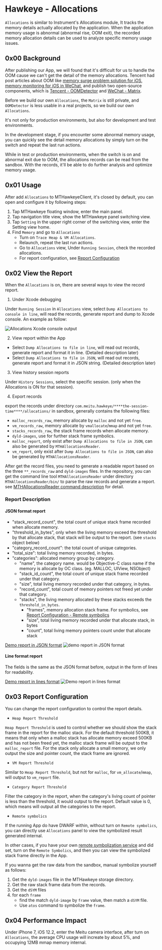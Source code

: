 
# Hawkeye - Allocations

`Allocations` is similar to Instrument's Allocations module, It tracks the memory details actually allocated by the application. When the application memory usage is abnormal (abnormal rise, OOM exit), the recorded memory allocation details can be used to analyze specific memory usage issues.

## 0x00 Background

After publishing our App, we will found that it's difficult for us to handle the OOM cause we can't get the detail of the memory allocations. Tencent had post articles about OOM like [memory surge problem solution for iOS](https://juejin.im/post/5a58f1a76fb9a01cab283392), [memory monitoring for iOS in WeChat](https://mp.weixin.qq.com/s?__biz=MzA3NjA3NTI5Mg==&mid=2656330237&idx=1&sn=30f0ef983229766db955f7f513ea2872&chksm=84c6198eb3b1909869b343e1ac2cfa46a64e8b7b72e47d7ee72282ea855ae124afce999bf16a&mpshare=1&scene=1&srcid=03012ZuanPME6WqDfHRsGgKC&rd2werd=1#wechat_redirect), and publish two open-source components, which is [Tencent - OOMDetector](https://github.com/Tencent/OOMDetector) and [WeChat - Matrix](https://github.com/Tencent/matrix).

Before we build our own `Allocations`, the `Matrix` is still private, and `OOMDetector` is less usable in a real projects, so we build our own `Allocations`.

It's not only for production environments, but also for development and test environments.

In the development stage, if you encounter some abnormal memory usage, you can quickly see the detail memory allocations by simply turn on the switch and repeat the last run actions.

While in test or production environments, when the switch is on and abnormal exit due to OOM, the allocations records can be read from the sandbox. With the records, it'll be able to do further analysis and optimize memory usage.

## 0x01 Usage

After add `Allocations` to MTHawkeyeClient, it's closed by default, you can open and configure it by following steps:

1. Tap MTHawkeye floating window, enter the main panel.
2. Tap navigation title view, show the MTHawkeye panel switching view.
3. Tap `Setting` in the upper right corner of the switching view, enter the Setting view home.
4. Find `Memory` and go to `Allocations`
    - Turn on `Trace Heap & VM Allocations`.
    - Relaunch, repeat the last run actions.
    - Go to `Allocations` view, Under `Running Session`, check the recorded allocations.
    - For report configuration, see [Report Configuration](#0x03-report-configuration)

## 0x02 View the Report

When the `Allocations` is on, there are several ways to view the record report.

1. Under Xcode debugging

Under `Running Session` in `Allocations` view, select `Dump Allocations to console in line`, will read the records, generate report and dump to Xcode console. An example as follow:

![Allocations Xcode console output](./allocations-xcode-console-report-demo.png)

2. View report within the App

- Select `Dump Allocations to file in line`, will read out records, generate report and format it in line. (Detailed description later)
- Select `Dump Allocations to file in JSON`, will read out records, generate report and format it in JSON string. (Detailed description later)

3. View history session reports

Under `History Sessions`, select the specific session. (only when the Allocations is ON for that session).

4. Export records

export the records under directory `com.meitu.hawkeye/****the-session-time****/allocations/` in sandbox, generally contains the following files:

- `malloc_records_raw`, memory allocate by `malloc` and not yet `free`.
- `vm_records_raw`, memory allocate by `vmallocate`/`mmap` and not yet `free`.
- `stacks_records_raw`, the stack frame records when allocate memory.
- `dyld-images`, use for further stack frame symbolics.
- `malloc_report`, only exist after `Dump Allocations to file in JSON`, can also be generated by `MTHAllocationsReader`.
- `vm_report`, only exist after `Dump Allocations to file in JSON`, can also be generated by `MTHAllocationsReader`.

After get the record files, you need to generate a readable report based on the three `**_records_raw` and `dyld-images` files. In the repository, you can get the command line tool `MTHAllocationsReader` under directory `MTHAllocationsReader/bin/` to parse the raw records and generate a report. see [MTHAllocationsReader command description](./allocations-raw-record-reader.md) for detail.

### Report Description

#### JSON format report

- "stack_record_count", the total count of unique stack frame recorded when allocate memory.
- "threshold_in_bytes", only when the living memory exceed the threshold by that allocate stack, that stack will be output to the report. (see `stacks` object below)
- "category_record_count": the total count of unique categories.
- "total_size": total living memory recorded, in bytes.
- "categories": allocated memory group by category.
  - "name", the category name. would be Objective-C class name if the memory is allocate by OC class. (eg. MALLOC, UIView, NSObject)
  - "stack_id_count", the total count of unique stack frame recorded under that category.
  - "size", total living memory recorded under that category, in bytes.
  - "record_count", total count of memory pointers not freed yet under that category.
  - "stacks", the living memory allocated by these stacks exceeds the `threshold_in_bytes`.
    - "frames", memory allocation stack frame. For symbolics, see [Report Configuration - Remote symbolics](#0x03-report-configuration)
  	- "size", total living memory recorded under that allocate stack, in bytes
  	- "count", total living memory pointers count under that allocate stack

[Demo report in JSON format](./allocations-report-in-json-demo.txt)
![demo report in JSON format](./allocations-report-in-json-demo.png)

#### Line format report

The fields is the same as the JSON format before, output in the form of lines for readability.

[Demo report in lines format](./allocations-report-in-lines-demo.txt)
![Demo report in lines format](./allocations-report-in-lines-demo.png)

## 0x03 Report Configuration

You can change the report configuration to control the report details.

- `Heap Report Threshold`

`Heap Report Threshold` is used to control whether we should show the stack frame in the report for the malloc stack. For the default threshold 500KB, it means that only when a malloc stack has allocate memory exceed 500KB and has not been freed yet, the malloc stack frame will be output to the `malloc_report` file. For the stack only allocate a small memory, we only output the size and pointer count, the stack frame are ignored.

- `VM Report Threshold`

Similar to `Heap Report Threshold`, but not for `malloc`, for `vm_allocate`/`mmap`, will output to `vm_report` file.

- `Category Report Threshold`

Filter the category in the report, when the category's living count of pointer is less than the threshold, it would output to the report. Default value is 0, which means will output all the categories to the report.

- `Remote symbolics`

If the running App do have DWARF within, without turn on `Remote symbolics`, you can directly use `Allocations` panel to view the symbolized result generated internal.

In other cases, if you have your own [remote symbolization service](./../hawkeye-remote-symbolics.md) and did set, turn on the `Remote Symbolics`, and then you can view the symbolized stack frame directly in the App.

If you wanna get the raw data from the sandbox, manual symbolize yourself as follows:

1. Get the `dyld-images` file in the MTHawkeye storage directory.
2. Get the raw stack frame data from the records.
3. Get the `dSYM` files
4. for each `frame`
    - find the match `dyld-image` by `frame` value, then match a `dSYM` file.
    - Use `atos` command to symbolize the `frame`.

## 0x04 Performance Impact

Under iPhone 7, iOS 12.2, enter the Meitu camera interface, after turn on `Allocations`, the average CPU usage will increate by about 5%, and occupying 12MB mmap memory internal.
